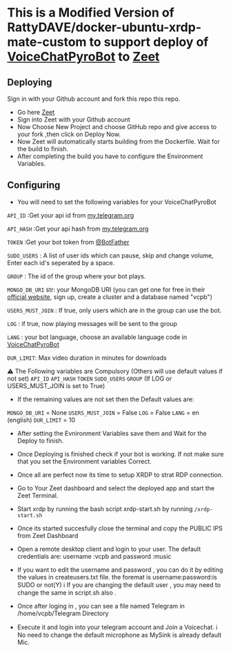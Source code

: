 # This is a Modified Version of  RattyDAVE/docker-ubuntu-xrdp-mate-custom to support deploy of [VoiceChatPyroBot](https://github.com/rojserbest/VoiceChatPyroBot.git) to [Zeet](https://zeet.co/)

## Deploying
Sign in with your Github account and fork this repo this repo.

* Go here [Zeet](https://zeet.co/)
* Sign into Zeet with your Github account
* Now Choose New Project and choose GitHub repo and give access to your fork ,then click on Deploy Now. 
* Now Zeet will automatically starts building from the Dockerfile. Wait for the build to finish.
* After completing the build you have to configure the Environment Variables.

## Configuring
* You will need to set the following variables for your VoiceChatPyroBot

`API_ID` :Get your api id from [my.telegram.org](https://my.telegram.org)

`API_HASH` :Get your api hash from [my.telegram.org](https://my.telegram.org)

`TOKEN` :Get your bot token from [@BotFather](https://t.me/BotFather)

`SUDO_USERS` : A list of user ids which can pause, skip and change volume, Enter each id's seperated by a space.

`GROUP` : The id of the group where your bot plays. 

`MONGO_DB_URI` str: your MongoDB URI (you can get one for free in their [official website](https://mongodb.com/), sign up, create a cluster and a database named "vcpb")

`USERS_MUST_JOIN` : If true, only users which are in the group can use the bot.

`LOG` : if true, now playing messages will be sent to the group
    
`LANG` : your bot language, choose an available language code in [VoiceChatPyroBot](https://github.com/rojserbest/VoiceChatPyroBot/tree/main/strings)

`DUR_LIMIT`: Max video duration in minutes for downloads

  ⚠️ The Following variables are Compulsory (Others will use default values if not set)
 `API_ID`
 `API_HASH`
 `TOKEN` 
 `SUDO_USERS`
 `GROUP` (If LOG or USERS_MUST_JOIN is set to True)

* If the remaining values are not set then the Default values are:

 `MONGO_DB_URI` = None
 `USERS_MUST_JOIN` = False
 `LOG` = False
 `LANG` = en (english)
 `DUR_LIMIT` = 10

* After setting the Evnironment Variables save them and Wait for the Deploy to finish.

* Once Deploying is finished check if your bot is working. If not make sure that you set the Environment variables Correct.

* Once all are perfect now its time to setup XRDP to strat RDP connection.

* Go to Your Zeet dashboard and select the deployed app and start the Zeet Terminal.

* Start xrdp by running the bash script xrdp-start.sh by running ```/xrdp-start.sh```

* Once its started succesfully close the terminal and copy the PUBLIC IPS from Zeet Dashboard
 
* Open a remote desktop client and login to your user. The default credentials are: 
  username :vcpb and 
  password :music
  
* If you want to edit the username and password , you can do it by editing the values in createusers.txt file. the foremat is username:password:is SUDO or not(Y)
  ℹ️ If you are changing the default user , you may need to change the same in script.sh also .

* Once after loging in ,  you can see a file named Telegram in  /home/vcpb/Telegram Directory 

* Execute it and login into your telegram account and Join a Voicechat.
  ℹ️ No need to change the default microphone as MySink is already default Mic.
